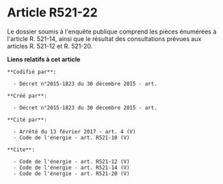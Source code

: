 # Article R521-22

Le dossier soumis à l'enquête publique comprend les pièces énumérées à l'article R. 521-14, ainsi que le résultat des
consultations prévues aux articles R. 521-12 et R. 521-20.

**Liens relatifs à cet article**

	**Codifié par**:

	  - Décret n°2015-1823 du 30 décembre 2015 - art.

	**Créé par**:

	  - Décret n°2015-1823 du 30 décembre 2015 - art.

	**Cité par**:

	  - Arrêté du 13 février 2017 - art. 4 (V)
	  - Code de l'énergie - art. R521-10 (V)

	**Cite**:

	  - Code de l'énergie - art. R521-12 (V)
	  - Code de l'énergie - art. R521-14 (V)
	  - Code de l'énergie - art. R521-20 (V)
